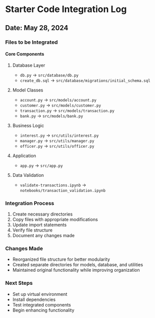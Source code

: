# Starter Code Integration Log

## Date: May 28, 2024

### Files to be Integrated

#### Core Components
1. Database Layer
   - `db.py` -> `src/database/db.py`
   - `create_db.sql` -> `src/database/migrations/initial_schema.sql`

2. Model Classes
   - `account.py` -> `src/models/account.py`
   - `customer.py` -> `src/models/customer.py`
   - `transaction.py` -> `src/models/transaction.py`
   - `bank.py` -> `src/models/bank.py`

3. Business Logic
   - `interest.py` -> `src/utils/interest.py`
   - `manager.py` -> `src/utils/manager.py`
   - `officer.py` -> `src/utils/officer.py`

4. Application
   - `app.py` -> `src/app.py`

5. Data Validation
   - `validate-transactions.ipynb` -> `notebooks/transaction_validation.ipynb`

### Integration Process
1. Create necessary directories
2. Copy files with appropriate modifications
3. Update import statements
4. Verify file structure
5. Document any changes made

### Changes Made
- Reorganized file structure for better modularity
- Created separate directories for models, database, and utilities
- Maintained original functionality while improving organization

### Next Steps
- Set up virtual environment
- Install dependencies
- Test integrated components
- Begin enhancing functionality 